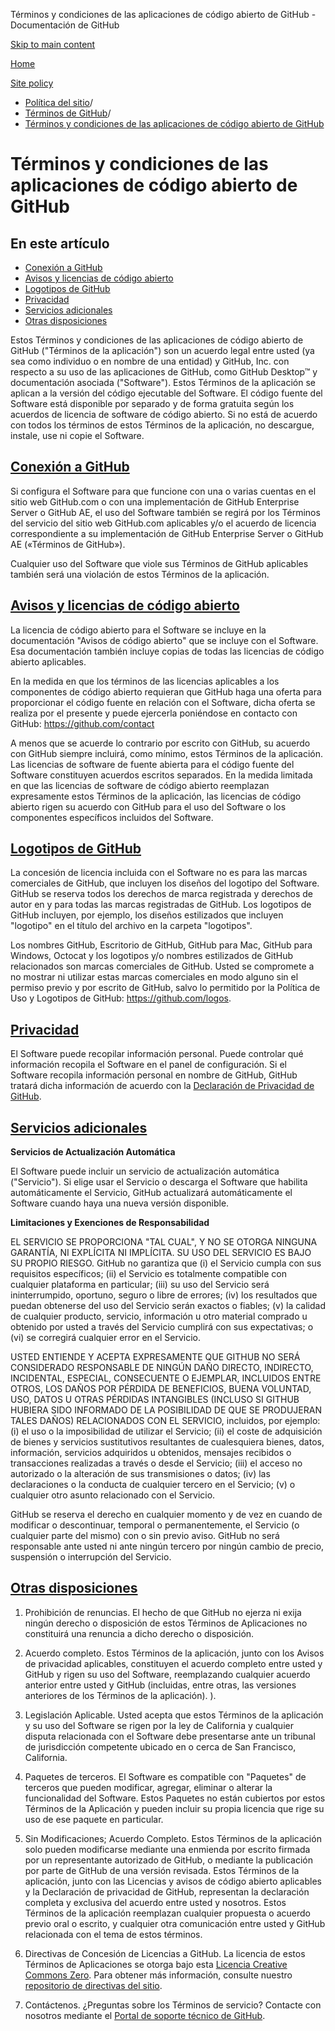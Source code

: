 Términos y condiciones de las aplicaciones de código abierto de GitHub - Documentación de GitHub

[Skip to main content](#main-content)

[Home](/es)

[Site policy](/es/site-policy)

* [Política del sitio](/es/site-policy)/
* [Términos de GitHub](/es/site-policy/github-terms)/
* [Términos y condiciones de las aplicaciones de código abierto de GitHub](/es/site-policy/github-terms/github-open-source-applications-terms-and-conditions)

Términos y condiciones de las aplicaciones de código abierto de GitHub
==========

En este artículo
----------

* [Conexión a GitHub](#connecting-to-github)
* [Avisos y licencias de código abierto](#open-source-licenses-and-notices)
* [Logotipos de GitHub](#githubs-logos)
* [Privacidad](#privacy)
* [Servicios adicionales](#additional-services)
* [Otras disposiciones](#miscellanea)

Estos Términos y condiciones de las aplicaciones de código abierto de GitHub ("Términos de la aplicación") son un acuerdo legal entre usted (ya sea como individuo o en nombre de una entidad) y GitHub, Inc. con respecto a su uso de las aplicaciones de GitHub, como GitHub Desktop™ y documentación asociada ("Software"). Estos Términos de la aplicación se aplican a la versión del código ejecutable del Software. El código fuente del Software está disponible por separado y de forma gratuita según los acuerdos de licencia de software de código abierto. Si no está de acuerdo con todos los términos de estos Términos de la aplicación, no descargue, instale, use ni copie el Software.

[Conexión a GitHub](#connecting-to-github)
----------

Si configura el Software para que funcione con una o varias cuentas en el sitio web GitHub.com o con una implementación de GitHub Enterprise Server o GitHub AE, el uso del Software también se regirá por los Términos del servicio del sitio web GitHub.com aplicables y/o el acuerdo de licencia correspondiente a su implementación de GitHub Enterprise Server o GitHub AE («Términos de GitHub»).

Cualquier uso del Software que viole sus Términos de GitHub aplicables también será una violación de estos Términos de la aplicación.

[Avisos y licencias de código abierto](#open-source-licenses-and-notices)
----------

La licencia de código abierto para el Software se incluye en la documentación "Avisos de código abierto" que se incluye con el Software. Esa documentación también incluye copias de todas las licencias de código abierto aplicables.

En la medida en que los términos de las licencias aplicables a los componentes de código abierto requieran que GitHub haga una oferta para proporcionar el código fuente en relación con el Software, dicha oferta se realiza por el presente y puede ejercerla poniéndose en contacto con GitHub: <https://github.com/contact>

A menos que se acuerde lo contrario por escrito con GitHub, su acuerdo con GitHub siempre incluirá, como mínimo, estos Términos de la aplicación. Las licencias de software de fuente abierta para el código fuente del Software constituyen acuerdos escritos separados. En la medida limitada en que las licencias de software de código abierto reemplazan expresamente estos Términos de la aplicación, las licencias de código abierto rigen su acuerdo con GitHub para el uso del Software o los componentes específicos incluidos del Software.

[Logotipos de GitHub](#githubs-logos)
----------

La concesión de licencia incluida con el Software no es para las marcas comerciales de GitHub, que incluyen los diseños del logotipo del Software. GitHub se reserva todos los derechos de marca registrada y derechos de autor en y para todas las marcas registradas de GitHub. Los logotipos de GitHub incluyen, por ejemplo, los diseños estilizados que incluyen "logotipo" en el título del archivo en la carpeta "logotipos".

Los nombres GitHub, Escritorio de GitHub, GitHub para Mac, GitHub para Windows, Octocat y los logotipos y/o nombres estilizados de GitHub relacionados son marcas comerciales de GitHub. Usted se compromete a no mostrar ni utilizar estas marcas comerciales en modo alguno sin el permiso previo y por escrito de GitHub, salvo lo permitido por la Política de Uso y Logotipos de GitHub: <https://github.com/logos>.

[Privacidad](#privacy)
----------

El Software puede recopilar información personal. Puede controlar qué información recopila el Software en el panel de configuración. Si el Software recopila información personal en nombre de GitHub, GitHub tratará dicha información de acuerdo con la [Declaración de Privacidad de GitHub](/es/site-policy/privacy-policies/github-privacy-statement).

[Servicios adicionales](#additional-services)
----------

**Servicios de Actualización Automática**

El Software puede incluir un servicio de actualización automática ("Servicio"). Si elige usar el Servicio o descarga el Software que habilita automáticamente el Servicio, GitHub actualizará automáticamente el Software cuando haya una nueva versión disponible.

**Limitaciones y Exenciones de Responsabilidad**

EL SERVICIO SE PROPORCIONA "TAL CUAL", Y NO SE OTORGA NINGUNA GARANTÍA, NI EXPLÍCITA NI IMPLÍCITA. SU USO DEL SERVICIO ES BAJO SU PROPIO RIESGO. GitHub no garantiza que (i) el Servicio cumpla con sus requisitos específicos; (ii) el Servicio es totalmente compatible con cualquier plataforma en particular; (iii) su uso del Servicio será ininterrumpido, oportuno, seguro o libre de errores; (iv) los resultados que puedan obtenerse del uso del Servicio serán exactos o fiables; (v) la calidad de cualquier producto, servicio, información u otro material comprado u obtenido por usted a través del Servicio cumplirá con sus expectativas; o (vi) se corregirá cualquier error en el Servicio.

USTED ENTIENDE Y ACEPTA EXPRESAMENTE QUE GITHUB NO SERÁ CONSIDERADO RESPONSABLE DE NINGÚN DAÑO DIRECTO, INDIRECTO, INCIDENTAL, ESPECIAL, CONSECUENTE O EJEMPLAR, INCLUIDOS ENTRE OTROS, LOS DAÑOS POR PÉRDIDA DE BENEFICIOS, BUENA VOLUNTAD, USO, DATOS U OTRAS PÉRDIDAS INTANGIBLES (INCLUSO SI GITHUB HUBIERA SIDO INFORMADO DE LA POSIBILIDAD DE QUE SE PRODUJERAN TALES DAÑOS) RELACIONADOS CON EL SERVICIO, incluidos, por ejemplo: (i) el uso o la imposibilidad de utilizar el Servicio; (ii) el coste de adquisición de bienes y servicios sustitutivos resultantes de cualesquiera bienes, datos, información, servicios adquiridos u obtenidos, mensajes recibidos o transacciones realizadas a través o desde el Servicio; (iii) el acceso no autorizado o la alteración de sus transmisiones o datos; (iv) las declaraciones o la conducta de cualquier tercero en el Servicio; (v) o cualquier otro asunto relacionado con el Servicio.

GitHub se reserva el derecho en cualquier momento y de vez en cuando de modificar o descontinuar, temporal o permanentemente, el Servicio (o cualquier parte del mismo) con o sin previo aviso. GitHub no será responsable ante usted ni ante ningún tercero por ningún cambio de precio, suspensión o interrupción del Servicio.

[Otras disposiciones](#miscellanea)
----------

1. Prohibición de renuncias. El hecho de que GitHub no ejerza ni exija ningún derecho o disposición de estos Términos de Aplicaciones no constituirá una renuncia a dicho derecho o disposición.

2. Acuerdo completo. Estos Términos de la aplicación, junto con los Avisos de privacidad aplicables, constituyen el acuerdo completo entre usted y GitHub y rigen su uso del Software, reemplazando cualquier acuerdo anterior entre usted y GitHub (incluidas, entre otras, las versiones anteriores de los Términos de la aplicación). ).

3. Legislación Aplicable. Usted acepta que estos Términos de la aplicación y su uso del Software se rigen por la ley de California y cualquier disputa relacionada con el Software debe presentarse ante un tribunal de jurisdicción competente ubicado en o cerca de San Francisco, California.

4. Paquetes de terceros. El Software es compatible con "Paquetes" de terceros que pueden modificar, agregar, eliminar o alterar la funcionalidad del Software. Estos Paquetes no están cubiertos por estos Términos de la Aplicación y pueden incluir su propia licencia que rige su uso de ese paquete en particular.

5. Sin Modificaciones; Acuerdo Completo. Estos Términos de la aplicación solo pueden modificarse mediante una enmienda por escrito firmada por un representante autorizado de GitHub, o mediante la publicación por parte de GitHub de una versión revisada. Estos Términos de la aplicación, junto con las Licencias y avisos de código abierto aplicables y la Declaración de privacidad de GitHub, representan la declaración completa y exclusiva del acuerdo entre usted y nosotros. Estos Términos de la aplicación reemplazan cualquier propuesta o acuerdo previo oral o escrito, y cualquier otra comunicación entre usted y GitHub relacionada con el tema de estos términos.

6. Directivas de Concesión de Licencias a GitHub. La licencia de estos Términos de Aplicaciones se otorga bajo esta [Licencia Creative Commons Zero](https://creativecommons.org/publicdomain/zero/1.0/). Para obtener más información, consulte nuestro [repositorio de directivas del sitio](https://github.com/github/site-policy#license).

7. Contáctenos. ¿Preguntas sobre los Términos de servicio? Contacte con nosotros mediante el [Portal de soporte técnico de GitHub](https://support.github.com/).
